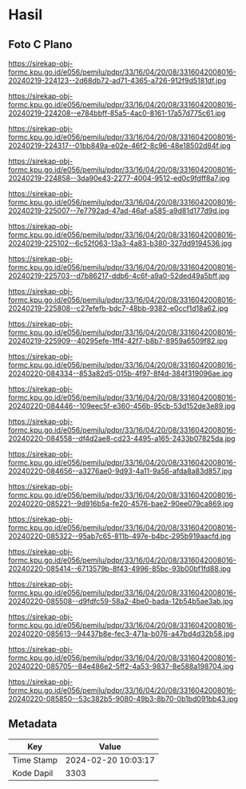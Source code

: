 # Hasil

## Foto C Plano

https://sirekap-obj-formc.kpu.go.id/e056/pemilu/pdpr/33/16/04/20/08/3316042008016-20240219-224123--2d68db72-ad71-4365-a726-912f9d5181df.jpg

https://sirekap-obj-formc.kpu.go.id/e056/pemilu/pdpr/33/16/04/20/08/3316042008016-20240219-224208--e784bbff-85a5-4ac0-8161-17a57d775c61.jpg

https://sirekap-obj-formc.kpu.go.id/e056/pemilu/pdpr/33/16/04/20/08/3316042008016-20240219-224317--01bb849a-e02e-46f2-8c96-48e18502d84f.jpg

https://sirekap-obj-formc.kpu.go.id/e056/pemilu/pdpr/33/16/04/20/08/3316042008016-20240219-224858--3da90e43-2277-4004-9512-ed0c9fdff8a7.jpg

https://sirekap-obj-formc.kpu.go.id/e056/pemilu/pdpr/33/16/04/20/08/3316042008016-20240219-225007--7e7792ad-47ad-46af-a585-a9d81d177d9d.jpg

https://sirekap-obj-formc.kpu.go.id/e056/pemilu/pdpr/33/16/04/20/08/3316042008016-20240219-225102--6c52f063-13a3-4a83-b380-327dd9194536.jpg

https://sirekap-obj-formc.kpu.go.id/e056/pemilu/pdpr/33/16/04/20/08/3316042008016-20240219-225703--d7b86217-ddb6-4c6f-a9a0-52ded49a5bff.jpg

https://sirekap-obj-formc.kpu.go.id/e056/pemilu/pdpr/33/16/04/20/08/3316042008016-20240219-225808--c27efefb-bdc7-48bb-9382-e0ccf1d18a62.jpg

https://sirekap-obj-formc.kpu.go.id/e056/pemilu/pdpr/33/16/04/20/08/3316042008016-20240219-225909--40295efe-1ff4-42f7-b8b7-8959a6509f82.jpg

https://sirekap-obj-formc.kpu.go.id/e056/pemilu/pdpr/33/16/04/20/08/3316042008016-20240220-084334--853a82d5-015b-4f97-8f4d-384f319096ae.jpg

https://sirekap-obj-formc.kpu.go.id/e056/pemilu/pdpr/33/16/04/20/08/3316042008016-20240220-084446--109eec5f-e360-456b-95cb-53d152de3e89.jpg

https://sirekap-obj-formc.kpu.go.id/e056/pemilu/pdpr/33/16/04/20/08/3316042008016-20240220-084558--df4d2ae8-cd23-4495-a165-2433b07825da.jpg

https://sirekap-obj-formc.kpu.go.id/e056/pemilu/pdpr/33/16/04/20/08/3316042008016-20240220-084656--a3276ae0-9d93-4a11-9a56-afda8a83d857.jpg

https://sirekap-obj-formc.kpu.go.id/e056/pemilu/pdpr/33/16/04/20/08/3316042008016-20240220-085221--9d916b5a-fe20-4576-bae2-90ee079ca869.jpg

https://sirekap-obj-formc.kpu.go.id/e056/pemilu/pdpr/33/16/04/20/08/3316042008016-20240220-085322--95ab7c65-811b-497e-b4bc-295b919aacfd.jpg

https://sirekap-obj-formc.kpu.go.id/e056/pemilu/pdpr/33/16/04/20/08/3316042008016-20240220-085414--6713579b-8f43-4996-85bc-93b00bf1fd88.jpg

https://sirekap-obj-formc.kpu.go.id/e056/pemilu/pdpr/33/16/04/20/08/3316042008016-20240220-085508--d9fdfc59-58a2-4be0-bada-12b54b5ae3ab.jpg

https://sirekap-obj-formc.kpu.go.id/e056/pemilu/pdpr/33/16/04/20/08/3316042008016-20240220-085613--94437b8e-fec3-471a-b076-a47bd4d32b58.jpg

https://sirekap-obj-formc.kpu.go.id/e056/pemilu/pdpr/33/16/04/20/08/3316042008016-20240220-085705--84e486e2-5ff2-4a53-9837-8e588a198704.jpg

https://sirekap-obj-formc.kpu.go.id/e056/pemilu/pdpr/33/16/04/20/08/3316042008016-20240220-085850--53c382b5-9080-49b3-8b70-0b1bd091bb43.jpg


## Metadata

| Key        | Value               |
| ---------- | ------------------- |
| Time Stamp | 2024-02-20 10:03:17 |
| Kode Dapil | 3303                |



